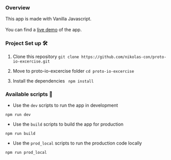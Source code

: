 ### Overview

This app is made with Vanilla Javascript.
<br>
<br>
You can find a [live demo](https://modest-kalam-63acb8.netlify.app/) of the app.

### Project Set up 🛠

1. Clone this repository `git clone https://github.com/nikolas-con/proto-io-excercise.git`

2. Move to proto-io-excercise folder `cd proto-io-excercise`

3. Install the dependencies ` npm install`

### Available scripts 🚀

- Use the `dev` scripts to run the app in development

```
npm run dev
```

- Use the `build` scripts to build the app for production

```
npm run build
```

- Use the `prod_local` scripts to run the production code locally

```
npm run prod_local
```
